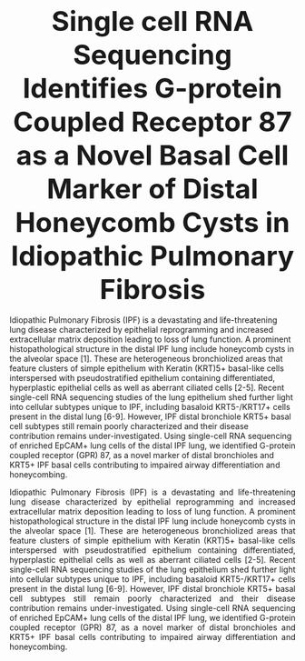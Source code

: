 ### <div align='center' ><font size='70'>Single cell RNA Sequencing Identifies G-protein Coupled Receptor 87 as a Novel Basal Cell Marker of Distal Honeycomb Cysts in Idiopathic Pulmonary Fibrosis </font></div>

Idiopathic Pulmonary Fibrosis (IPF) is a devastating and life-threatening lung disease characterized by epithelial reprogramming and increased extracellular matrix deposition leading to loss of lung function. A prominent histopathological structure in the distal IPF lung include honeycomb cysts in the alveolar space [1]. These are heterogeneous bronchiolized areas that feature clusters of simple epithelium with Keratin (KRT)5+ basal-like cells interspersed with pseudostratified epithelium containing differentiated, hyperplastic epithelial cells as well as aberrant ciliated cells [2-5]. Recent single-cell RNA sequencing studies of the lung epithelium shed further light into cellular subtypes unique to IPF, including basaloid KRT5-/KRT17+ cells present in the distal lung [6-9]. However, IPF distal bronchiole KRT5+ basal cell subtypes still remain poorly characterized and their disease contribution remains under-investigated. Using single-cell RNA sequencing of enriched EpCAM+ lung cells of the distal IPF lung, we identified G-protein coupled receptor (GPR) 87, as a novel marker of distal bronchioles and KRT5+ IPF basal cells contributing to impaired airway differentiation and honeycombing. 


 <p style="text-align:justify; text-justify:inter-ideograph;">
Idiopathic Pulmonary Fibrosis (IPF) is a devastating and life-threatening lung disease characterized by epithelial reprogramming and increased extracellular matrix deposition leading to loss of lung function. A prominent histopathological structure in the distal IPF lung include honeycomb cysts in the alveolar space [1]. These are heterogeneous bronchiolized areas that feature clusters of simple epithelium with Keratin (KRT)5+ basal-like cells interspersed with pseudostratified epithelium containing differentiated, hyperplastic epithelial cells as well as aberrant ciliated cells [2-5]. Recent single-cell RNA sequencing studies of the lung epithelium shed further light into cellular subtypes unique to IPF, including basaloid KRT5-/KRT17+ cells present in the distal lung [6-9]. However, IPF distal bronchiole KRT5+ basal cell subtypes still remain poorly characterized and their disease contribution remains under-investigated. Using single-cell RNA sequencing of enriched EpCAM+ lung cells of the distal IPF lung, we identified G-protein coupled receptor (GPR) 87, as a novel marker of distal bronchioles and KRT5+ IPF basal cells contributing to impaired airway differentiation and honeycombing. 
 </p>
